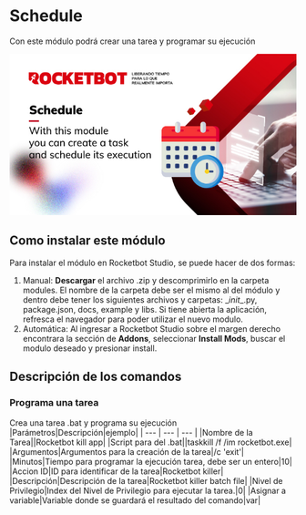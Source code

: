 



# Schedule
  
Con este módulo podrá crear una tarea y programar su ejecución  
  
![banner](imgs/ModuloShedule.jpg)

## Como instalar este módulo
  
Para instalar el módulo en Rocketbot Studio, se puede hacer de dos formas:
1. Manual: __Descargar__ el archivo .zip y descomprimirlo en la carpeta modules. El nombre de la carpeta debe ser el mismo al del módulo y dentro debe tener los siguientes archivos y carpetas: \__init__.py, package.json, docs, example y libs. Si tiene abierta la aplicación, refresca el navegador para poder utilizar el nuevo modulo.
2. Automática: Al ingresar a Rocketbot Studio sobre el margen derecho encontrara la sección de **Addons**, seleccionar **Install Mods**, buscar el modulo deseado y presionar install.  


## Descripción de los comandos

### Programa una tarea
  
Crea una tarea .bat y programa su ejecución
|Parámetros|Descripción|ejemplo|
| --- | --- | --- |
|Nombre de la Tarea||Rocketbot kill app|
|Script para del .bat||taskkill /f /im rocketbot.exe|
|Argumentos|Argumentos para la creación de la tarea|/c 'exit'|
|Minutos|Tiempo para programar la ejecución tarea, debe ser un entero|10|
|Accion ID|ID para identificar de la tarea|Rocketbot killer|
|Descripción|Descripción de la tarea|Rocketbot killer batch file|
|Nivel de Privilegio|Index del Nivel de Privilegio para ejecutar la tarea.|0|
|Asignar a variable|Variable donde se guardará el resultado del comando|var|
